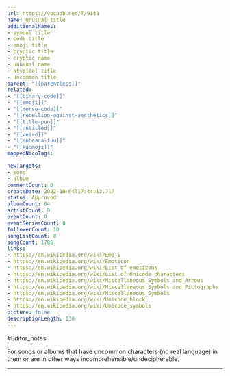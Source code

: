 ```yaml
---
url: https://vocadb.net/T/9148
name: unusual title
additionalNames: 
- symbol title
- code title
- emoji title
- cryptic title
- cryptic name
- unusual name
- atypical title
- uncommon title
parent: "[[parentless]]"
related:
- "[[binary-code]]"
- "[[emoji]]"
- "[[morse-code]]"
- "[[rebellion-against-aesthetics]]"
- "[[title-pun]]"
- "[[untitled]]"
- "[[weird]]"
- "[[subeana-fuu]]"
- "[[kaomoji]]"
mappedNicoTags:

newTargets:
- song
- album
commentCount: 0
createDate: 2022-10-04T17:44:13.717
status: Approved
albumCount: 64
artistCount: 0
eventCount: 0
eventSeriesCount: 0
followerCount: 10
songListCount: 0
songCount: 1786
links: 
- https://en.wikipedia.org/wiki/Emoji
- https://en.wikipedia.org/wiki/Emoticon
- https://en.wikipedia.org/wiki/List_of_emoticons
- https://en.wikipedia.org/wiki/List_of_Unicode_characters
- https://en.wikipedia.org/wiki/Miscellaneous_Symbols_and_Arrows
- https://en.wikipedia.org/wiki/Miscellaneous_Symbols_and_Pictographs
- https://en.wikipedia.org/wiki/Miscellaneous_Symbols
- https://en.wikipedia.org/wiki/Unicode_block
- https://en.wikipedia.org/wiki/Unicode_symbols
picture: false
descriptionLength: 130
---
```


#Editor_notes

For songs or albums that have uncommon characters (no real language) in them or are in other ways incomprehensible/undecipherable.

---

